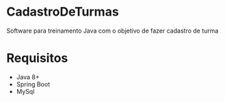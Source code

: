 # CadastroDeTurmas

Software para treinamento Java com o objetivo de fazer cadastro de turma

# Requisitos

* Java 8+
* Spring Boot
* MySql
